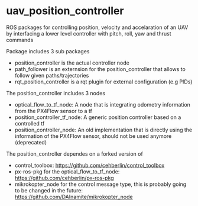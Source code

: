 # uav_position_controller
ROS packages for controlling position, velocity and accelaration of an UAV by interfacing a lower level controller with pitch, roll, yaw and thrust commands

Package includes 3 sub packages
* position_controller is the actual controller node
* path_follower is an externsion for the position_controller that allows to follow given paths/trajectories
* rqt_position_controller is a rqt plugin for external configuration (e.g PIDs)

The position_controller includes 3 nodes
* optical_flow_to_tf_node: A node that is integrating odometry information from the PX4Flow sensor to a tf
* position_controller_tf_node: A generic position controller based on a controlled tf 
* position_controller_node: An old implementation that is directly using the information of the PX4Flow sensor, should not be used anymore (deprecated)

The position_controller dependes on a forked version of 
* control_toolbox: https://github.com/cehberlin/control_toolbox
* px-ros-pkg for the optical_flow_to_tf_node: https://github.com/cehberlin/px-ros-pkg
* mikrokopter_node for the control message type, this is probably going to be changed in the future: https://github.com/DAInamite/mikrokopter_node


